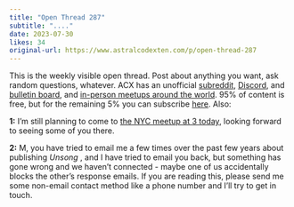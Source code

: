 ```yaml
---
title: "Open Thread 287"
subtitle: "...."
date: 2023-07-30
likes: 34
original-url: https://www.astralcodexten.com/p/open-thread-287
---
```

This is the weekly visible open thread. Post about anything you want, ask random questions, whatever. ACX has an unofficial [subreddit](https://www.reddit.com/r/slatestarcodex/), [Discord](https://discord.gg/RTKtdut), and [bulletin board](https://www.datasecretslox.com/index.php), and [in-person meetups around the world](https://www.lesswrong.com/community?filters%5B0%5D=SSC). 95% of content is free, but for the remaining 5% you can subscribe [here](https://astralcodexten.substack.com/subscribe?). Also:

 **1:** I’m still planning to come to [the NYC meetup at 3 today](https://astralcodexten.substack.com/p/new-york-meetup-on-sunday), looking forward to seeing some of you there.

 **2:** M, you have tried to email me a few times over the past few years about publishing _Unsong_ , and I have tried to email you back, but something has gone wrong and we haven’t connected - maybe one of us accidentally blocks the other’s response emails. If you are reading this, please send me some non-email contact method like a phone number and I’ll try to get in touch.
